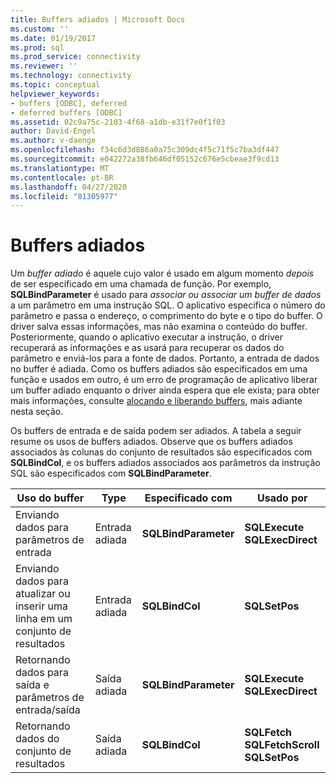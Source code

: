 ```yaml
---
title: Buffers adiados | Microsoft Docs
ms.custom: ''
ms.date: 01/19/2017
ms.prod: sql
ms.prod_service: connectivity
ms.reviewer: ''
ms.technology: connectivity
ms.topic: conceptual
helpviewer_keywords:
- buffers [ODBC], deferred
- deferred buffers [ODBC]
ms.assetid: 02c9a75c-2103-4f68-a1db-e31f7e0f1f03
author: David-Engel
ms.author: v-daenge
ms.openlocfilehash: f34c6d3d886a0a75c309dc4f5c71f5c7ba3df447
ms.sourcegitcommit: e042272a38fb646df05152c676e5cbeae3f9cd13
ms.translationtype: MT
ms.contentlocale: pt-BR
ms.lasthandoff: 04/27/2020
ms.locfileid: "81305977"
---
```

# <a name="deferred-buffers"></a>Buffers adiados
Um *buffer adiado* é aquele cujo valor é usado em algum momento *depois* de ser especificado em uma chamada de função. Por exemplo, **SQLBindParameter** é usado para *associar ou associar um buffer de dados* a um parâmetro em uma instrução SQL. O aplicativo especifica o número do parâmetro e passa o endereço, o comprimento do byte e o tipo do buffer. O driver salva essas informações, mas não examina o conteúdo do buffer. Posteriormente, quando o aplicativo executar a instrução, o driver recuperará as informações e as usará para recuperar os dados do parâmetro e enviá-los para a fonte de dados. Portanto, a entrada de dados no buffer é adiada. Como os buffers adiados são especificados em uma função e usados em outro, é um erro de programação de aplicativo liberar um buffer adiado enquanto o driver ainda espera que ele exista; para obter mais informações, consulte [alocando e liberando buffers](../../../odbc/reference/develop-app/allocating-and-freeing-buffers.md), mais adiante nesta seção.  
  
 Os buffers de entrada e de saída podem ser adiados. A tabela a seguir resume os usos de buffers adiados. Observe que os buffers adiados associados às colunas do conjunto de resultados são especificados com **SQLBindCol**, e os buffers adiados associados aos parâmetros da instrução SQL são especificados com **SQLBindParameter**.  
  
|Uso do buffer|Type|Especificado com|Usado por|  
|----------------|----------|--------------------|-------------|  
|Enviando dados para parâmetros de entrada|Entrada adiada|**SQLBindParameter**|**SQLExecute**<br /> **SQLExecDirect**|  
|Enviando dados para atualizar ou inserir uma linha em um conjunto de resultados|Entrada adiada|**SQLBindCol**|**SQLSetPos**|  
|Retornando dados para saída e parâmetros de entrada/saída|Saída adiada|**SQLBindParameter**|**SQLExecute**<br /> **SQLExecDirect**|  
|Retornando dados do conjunto de resultados|Saída adiada|**SQLBindCol**|**SQLFetch**<br /> **SQLFetchScroll SQLSetPos**|
